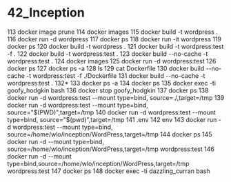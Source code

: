 # 42_Inception
113  docker image prune
  114  docker images
  115  docker build -t wordpress .
  116  docker run -d wordpress
  117  docker ps
  118  docker run -it  wordpress
  119  docker ps
  120  docker build -t wordpress .
  121  docker build -t wordpress:test -f .
  122  docker build -t wordpress:test .
  123  docker build --no-cache -t wordpress:test .
  124  docker images
  125  docker run -d wordpress:test 
  126  docker ps
  127  docker ps -a
  128  ls
  129  cat Dockerfile 
  130  docker build --no-cache -t wordpress:test -f ./Dockerfile 
  131  docker build --no-cache -t wordpress:test .
  132* 
  133  docker ps -a
  134  docker ps
  135  docker exec -ti goofy_hodgkin bash
  136  docker stop goofy_hodgkin 
  137  docker ps
  138  docker run -d wordpress:test --mount type=bind, source=./,target=/tmp
  139  docker run -d wordpress:test --mount type=bind, source="$(PWD)",target=/tmp
  140  docker run -d wordpress:test --mount type=bind, source="$(pwd)",target=/tmp
  141  .env
  142  env
  143  docker run -d wordpress:test --mount type=bind, source=/home/wlo/inception/WordPress,target=/tmp
  144  docker ps
  145  docker run -d --mount type=bind, source=/home/wlo/inception/WordPress,target=/tmp wordpress:test
  146  docker run -d --mount type=bind,source=/home/wlo/inception/WordPress,target=/tmp wordpress:test
  147  docker ps
  148  docker exec -ti dazzling_curran bash
